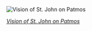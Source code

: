 
![Vision of St. John on Patmos](https://upload.wikimedia.org/wikipedia/commons/thumb/e/e0/San_Giovanni_Evangelista_%28Parma%29_-_Dome.jpg/600px-San_Giovanni_Evangelista_%28Parma%29_-_Dome.jpg)

*[Vision of St. John on Patmos](https://wikipedia.org/wiki/File:San_Giovanni_Evangelista_(Parma)_-_Dome.jpg)*
